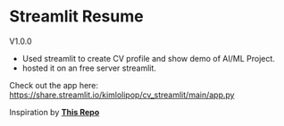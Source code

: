# Streamlit Resume 
V1.0.0

* Used streamlit to create CV profile and show demo of AI/ML Project.
* hosted it on an free server streamlit.

Check out the app here: https://share.streamlit.io/kimlolipop/cv_streamlit/main/app.py

Inspiration by [**This Repo**](https://github.com/alphadatagamma/Streamlit-Resume-App)
 

